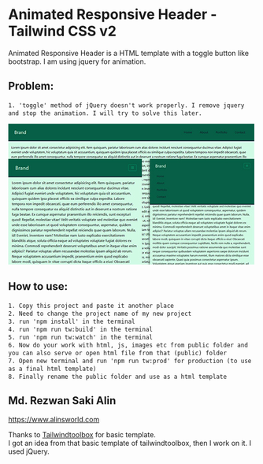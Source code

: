 # Animated Responsive Header - Tailwind CSS v2
Animated Responsive Header is a HTML template with a toggle button like bootstrap. I am using jquery for animation. 

## Problem:
    1. 'toggle' method of jQuery doesn't work properly. I remove jquery and stop the animation. I will try to solve this later. 

![Responsive Header](https://github.com/rezwansaki/Animated-Responsive-Header-by-Tailwind-v2/blob/main/screenshot.jpg)
 
## How to use:
    1. Copy this project and paste it another place
    2. Need to change the project name of my new project 
    3. run 'npm install' in the terminal 
    4. run 'npm run tw:build' in the terminal 
    5. run 'npm run tw:watch' in the terminal 
    6. Now do your work with html, js, images etc from public folder and you can also serve or open html file from that (public) folder
    7. Open new terminal and run 'npm run tw:prod' for production (to use as a final html template)
    8. Finally rename the public folder and use as a html template 

## Md. Rezwan Saki Alin 
https://www.alinsworld.com

Thanks to [Tailwindtoolbox](https://www.tailwindtoolbox.com/) for basic template. </br>
I got an idea from that basic template of tailwindtoolbox, then I work on it. I used jQuery.